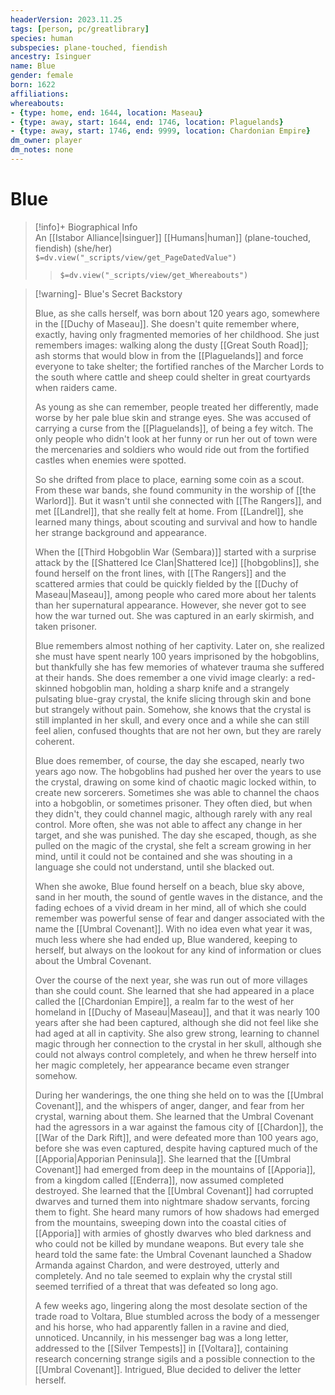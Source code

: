 ```yaml
---
headerVersion: 2023.11.25
tags: [person, pc/greatlibrary]
species: human
subspecies: plane-touched, fiendish
ancestry: Isinguer
name: Blue
gender: female
born: 1622
affiliations:
whereabouts: 
- {type: home, end: 1644, location: Maseau}
- {type: away, start: 1644, end: 1746, location: Plaguelands}
- {type: away, start: 1746, end: 9999, location: Chardonian Empire}
dm_owner: player
dm_notes: none
---
```

# Blue
>[!info]+ Biographical Info  
> An [[Istabor Alliance|Isinguer]] [[Humans|human]] (plane-touched, fiendish) (she/her)  
> `$=dv.view("_scripts/view/get_PageDatedValue")`  
>> `$=dv.view("_scripts/view/get_Whereabouts")`

> [!warning]- Blue's Secret Backstory
> 
>Blue, as she calls herself, was born about 120 years ago, somewhere in the [[Duchy of Maseau]]. She doesn't quite remember where, exactly, having only fragmented memories of her childhood. She just remembers images: walking along the dusty [[Great South Road]]; ash storms that would blow in from the [[Plaguelands]] and force everyone to take shelter; the fortified ranches of the Marcher Lords to the south where cattle and sheep could shelter in great courtyards when raiders came. 
>
>As young as she can remember, people treated her differently, made worse by her pale blue skin and strange eyes. She was accused of carrying a curse from the [[Plaguelands]], of being a fey witch. The only people who didn't look at her funny or run her out of town were the mercenaries and soldiers who would ride out from the fortified castles when enemies were spotted. 
>
>So she drifted from place to place, earning some coin as a scout. From these war bands, she found community in the worship of [[the Warlord]]. But it wasn't until she connected with [[The Rangers]], and met [[Landrel]], that she really felt at home. From [[Landrel]], she learned many things, about scouting and survival and how to handle her strange background and appearance. 
>
>When the [[Third Hobgoblin War (Sembara)]] started with a surprise attack by the [[Shattered Ice Clan|Shattered Ice]] [[hobgoblins]], she found herself on the front lines, with [[The Rangers]] and the scattered armies that could be quickly fielded by the [[Duchy of Maseau|Maseau]], among people who cared more about her talents than her supernatural appearance. However, she never got to see how the war turned out. She was captured in an early skirmish, and taken prisoner.
>
>Blue remembers almost nothing of her captivity. Later on, she realized she must have spent nearly 100 years imprisoned by the hobgoblins, but thankfully she has few memories of whatever trauma she suffered at their hands. She does remember a one vivid image clearly: a red-skinned hobgoblin man, holding a sharp knife and a strangely pulsating blue-gray crystal, the knife slicing through skin and bone but strangely without pain. Somehow, she knows that the crystal is still implanted in her skull, and every once and a while she can still feel alien, confused thoughts that are not her own, but they are rarely coherent. 
>
>Blue does remember, of course, the day she escaped, nearly two years ago now. The hobgoblins had pushed her over the years to use the crystal, drawing on some kind of chaotic magic locked within, to create new sorcerers. Sometimes she was able to channel the chaos into a hobgoblin, or sometimes prisoner. They often died, but when they didn't, they could channel magic, although rarely with any real control. More often, she was not able to affect any change in her target, and she was punished. The day she escaped, though, as she pulled on the magic of the crystal, she felt a scream growing in her mind, until it could not be contained and she was shouting in a language she could not understand, until she blacked out. 
>
>When she awoke, Blue found herself on a beach, blue sky above, sand in her mouth, the sound of gentle waves in the distance, and the fading echoes of a vivid dream in her mind, all of which she could remember was powerful sense of fear and danger associated with the name the [[Umbral Covenant]]. With no idea even what year it was, much less where she had ended up, Blue wandered, keeping to herself, but always on the lookout for any kind of information or clues about the Umbral Covenant. 
>
>Over the course of the next year, she was run out of more villages than she could count. She learned that she had appeared in a place called the [[Chardonian Empire]], a realm far to the west of her homeland in [[Duchy of Maseau|Maseau]], and that it was nearly 100 years after she had been captured, although she did not feel like she had aged at all in captivity. She also grew strong, learning to channel magic through her connection to the crystal in her skull, although she could not always control completely, and when he threw herself into her magic completely, her appearance became even stranger somehow. 
>
>During her wanderings, the one thing she held on to was the [[Umbral Covenant]], and the whispers of anger, danger, and fear from her crystal, warning about them. She learned that the Umbral Covenant had the agressors in a war against the famous city of [[Chardon]], the [[War of the Dark Rift]], and were defeated more than 100 years ago, before she was even captured, despite having captured much of the [[Apporia|Apporian Peninsula]]. She learned that the [[Umbral Covenant]] had emerged from deep in the mountains of [[Apporia]], from a kingdom called [[Enderra]], now assumed completed destroyed. She learned that the [[Umbral Covenant]] had corrupted dwarves and turned them into nightmare shadow servants, forcing them to fight. She heard many rumors of how shadows had emerged from the mountains, sweeping down into the coastal cities of [[Apporia]] with armies of ghostly dwarves who bled darkness and who could not be killed by mundane weapons. But every tale she heard told the same fate: the Umbral Covenant launched a Shadow Armanda against Chardon, and were destroyed, utterly and completely. And no tale seemed to explain why the crystal still seemed terrified of a threat that was defeated so long ago. 
>
>A few weeks ago, lingering along the most desolate section of the trade road to Voltara, Blue stumbled across the body of a messenger and his horse, who had apparently fallen in a ravine and died, unnoticed. Uncannily, in his messenger bag was a long letter, addressed to the [[Silver Tempests]] in [[Voltara]], containing research concerning strange sigils and a possible connection to the [[Umbral Covenant]]. Intrigued, Blue decided to deliver the letter herself.

